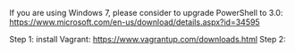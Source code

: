 If you are using Windows 7, please consider to upgrade PowerShell to 3.0: https://www.microsoft.com/en-us/download/details.aspx?id=34595

Step 1: install Vagrant: https://www.vagrantup.com/downloads.html
Step 2: 
